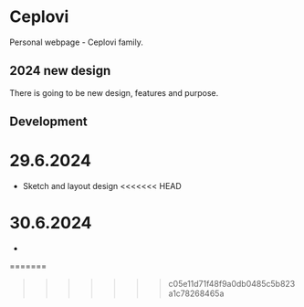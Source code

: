# Ceplovi
Personal webpage - Ceplovi family. 

## 2024 new design
There is going to be new design, features and purpose. 

## Development

# 29.6.2024
* Sketch and layout design
<<<<<<< HEAD

# 30.6.2024
*
=======
>>>>>>> c05e11d71f48f9a0db0485c5b823a1c78268465a

